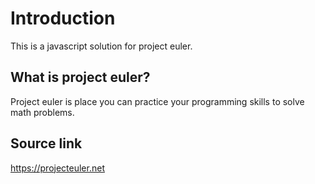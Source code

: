 # Introduction
This is a javascript solution for project euler.

## What is project euler? 
Project euler is place you can practice your programming skills to solve math problems.

## Source link
https://projecteuler.net
